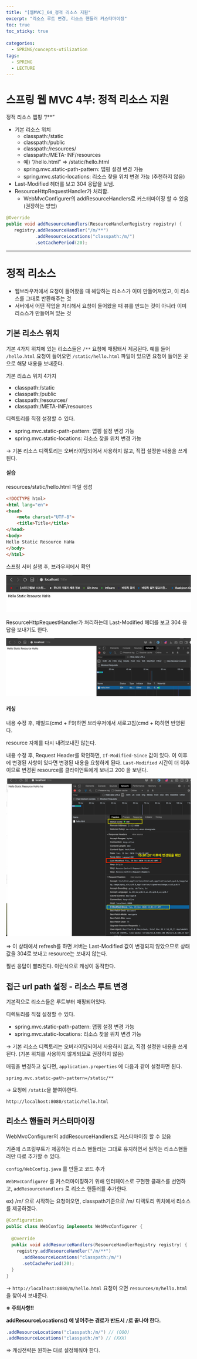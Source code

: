 ```yaml
---
title: "[웹MVC]_04_정적 리소스 지원"
excerpt: "리소스 루트 변경, 리소스 핸들러 커스터마이징"
toc: true
toc_sticky: true

categories:
  - SPRING/concepts-utilization
tags:
  - SPRING
  - LECTURE
---
```


# 스프링 웹 MVC 4부: 정적 리소스 지원

정적 리소스 맵핑 “/**”

* 기본 리소스 위치
  * classpath:/static
  * classpath:/public
  * classpath:/resources/
  * classpath:/META-INF/resources
  * 예) “/hello.html” => /static/hello.html
  * spring.mvc.static-path-pattern: 맵핑 설정 변경 가능
  * spring.mvc.static-locations: 리소스 찾을 위치 변경 가능 (추천하지 않음)
* Last-Modified 헤더를 보고 304 응답을 보냄.
* ResourceHttpRequestHandler가 처리함.
  * WebMvcConfigurer의 addResourceHandlers로 커스터마이징 할 수 있음 (권장하는 방법)

```java
@Override
public void addResourceHandlers(ResourceHandlerRegistry registry) {
   registry.addResourceHandler("/m/**")
           .addResourceLocations("classpath:/m/")
           .setCachePeriod(20);
```

---



# 정적 리소스

* 웹브라우저에서 요청이 들어왔을 때 해당하는 리소스가 이미 만들어져있고, 이 리소스를 그대로 반환해주는 것
* 서버에서 어떤 작업을 처리해서 요청이 들어왔을 때 뷰를 만드는 것이 아니라 이미 리소스가 만들어져 있는 것



## 기본 리소스 위치

기본 4가지 위치에 있는 리소스들은 `/**` 요청에 매핑돼서 제공된다. 예를 들어 `/hello.html` 요청이 들어오면 `/static/hello.html` 파일이 있으면 요청이 들어온 곳으로 해당 내용을 보내준다.

기본 리소스 위치 4가지

* classpath:/static
* classpath:/public
* classpath:/resources/
* classpath:/META-INF/resources



디렉토리를 직접 설정할 수 있다.

* spring.mvc.static-path-pattern: 맵핑 설정 변경 가능
* spring.mvc.static-locations: 리소스 찾을 위치 변경 가능

→ 기본 리소스 디렉토리는 오버라이딩되어서 사용하지 않고, 직접 설정한 내용을 쓰게 된다.



#### 실습

resources/static/hello.html 파일 생성

```html
<!DOCTYPE html>
<html lang="en">
<head>
    <meta charset="UTF-8">
    <title>Title</title>
</head>
<body>
Hello Static Resource HaHa
</body>
</html>
```

스프링 서버 실행 후, 브라우저에서 확인

![image-20201229233605252](/assets/images/SPRING/concepts-utilization/image-20201229233605252.png)

ResourceHttpRequestHandler가 처리하는데 Last-Modified 헤더를 보고 304 응답을 보내기도 한다.

![image-20201229235806516](/assets/images/SPRING/concepts-utilization/image-20201229235806516.png) 



#### 캐싱

내용 수정 후, 재빌드(cmd + F9)하면 브라우저에서 새로고침(cmd + R)하면 반영된다.

resource 자체를 다시 내려보내진 않는다. 

내용 수정 후, Request Header를 확인하면, `If-Modified-Since` 값이 있다. 이 이후에 변경된 사항이 있다면 변경된 내용을 요청하게 된다. `Last-Modified` 시간이 더 이후이므로 변경된 resource를 클라이언트에게 보내고 200 을 보낸다.

![image-20201230000358029](/assets/images/SPRING/concepts-utilization/image-20201230000358029.png) 

⇒ 이 상태에서 refresh를 하면 서버는 Last-Modified 값이 변경되지 않았으므로 상태값을 304로 보내고 resource는 보내지 않는다.

훨씬 응답이 빨라진다. 이런식으로 캐싱이 동작한다.



## 접근 url path 설정 - 리소스 루트 변경

기본적으로 리소스들은 루트부터 매핑되어있다.

디렉토리를 직접 설정할 수 있다.

* spring.mvc.static-path-pattern: 맵핑 설정 변경 가능
* spring.mvc.static-locations: 리소스 찾을 위치 변경 가능

→ 기본 리소스 디렉토리는 오버라이딩되어서 사용하지 않고, 직접 설정한 내용을 쓰게 된다. (기본 위치를 사용하지 않게되므로 권장하지 않음)



매핑을 변경하고 싶다면, `application.properties` 에 다음과 같이 설정하면 된다.

```properties
spring.mvc.static-path-pattern=/static/**
```

→ 요청에 `/static`을 붙여야한다.

```
http://localhost:8080/static/hello.html
```



## 리소스 핸들러 커스터마이징

WebMvcConfigurer의 addResourceHandlers로 커스터마이징 할 수 있음

기존에 스프링부트가 제공하는 리소스 핸들러는 그대로 유지하면서 원하는 리소스핸들러만 따로 추가할 수 있다.

`config/WebConfig.java` 를 만들고 코드 추가

`WebMvcConfigurer` 를 커스터마이징하기 위해 인터페이스로 구현한 클래스를 선언하고, `addResourceHandlers` 로 리소스 핸들러를 추가한다.

ex) /m/ 으로 시작하는 요청이오면, classpath기준으로 /m/ 디렉토리 위치에서 리소스를 제공하겠다.

```java
@Configuration
public class WebConfig implements WebMvcConfigurer {

  @Override
  public void addResourceHandlers(ResourceHandlerRegistry registry) {
    registry.addResourceHandler("/m/**")
      .addResourceLocations("classpath:/m/")
      .setCachePeriod(20);
  }
}
```

→  `http://localhost:8080/m/hello.html` 요청이 오면 `resources/m/hello.html` 을 찾아서 보내준다.



**※ 주의사항!!** 

**addResourceLocations() 에 넣어주는 경로가 반드시 `/`로 끝나야 한다.**

```java
.addResourceLocations("classpath:/m/") // (OOO)
.addResourceLocations("classpath:/m") // (XXX)
```

⇒ 캐싱전략은 원하는 대로 설정해줘야 한다.
